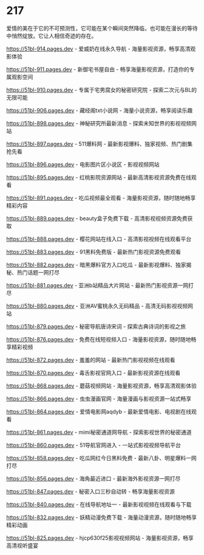 # 217
爱情的美在于它的不可预测性，它可能在某个瞬间突然降临，也可能在漫长的等待中悄然绽放。它让人相信奇迹的存在。

https://51bl-914.pages.dev - 爱威奶在线永久导航 - 海量影视资源，畅享高清观影体验

https://51bl-911.pages.dev - 新御宅书屋自由 - 畅享海量影视资源，打造你的专属观影空间

https://51bl-910.pages.dev - 专属于宅男腐女的秘密研究院 - 探索二次元与BL的无限可能

https://51bl-906.pages.dev - 藏经阁txt小说网 - 海量小说资源，畅享阅读乐趣

https://51bl-898.pages.dev - 神秘研究所最新消息 - 探索未知世界的影视视频网站

https://51bl-897.pages.dev - 511爆料网 - 最新影视爆料、独家视频、热门剧集抢先看

https://51bl-896.pages.dev - 电影图片区小说区 - 影视视频网站

https://51bl-895.pages.dev - 红桃影院资源网站 - 最新高清影视资源免费在线观看

https://51bl-891.pages.dev - 吃瓜视频最全观看 - 海量影视资源，随时随地畅享精彩内容

https://51bl-889.pages.dev - beauty盒子免费下载 - 高清影视视频资源免费获取

https://51bl-888.pages.dev - 樱花网站在线入口 - 高清影视视频在线观看平台

https://51bl-883.pages.dev - 91黑料免费版 - 最新热门影视资源免费观看

https://51bl-882.pages.dev - 暗黑爆料官方入口吃瓜 - 最新影视爆料、独家揭秘、热门话题一网打尽

https://51bl-881.pages.dev - 亚洲b站精品大片网站 - 最新热门影视资源一网打尽

https://51bl-880.pages.dev - 亚洲AV蜜桃永久无码精品 - 高清无码影视视频网站

https://51bl-879.pages.dev - 秘密导航唐诗宋词 - 探索古典诗词的影视之旅

https://51bl-876.pages.dev - 免费在线短视频入口 - 海量影视资源，随时随地畅享精彩视频

https://51bl-872.pages.dev - 羞羞的网站 - 最新热门影视视频在线观看

https://51bl-870.pages.dev - 毒舌影视官网入口 - 最新影视资源在线观看

https://51bl-868.pages.dev - 蘑菇视频网站 - 海量影视资源，畅享高清观影体验

https://51bl-866.pages.dev - 虫虫漫画官网 - 海量漫画与影视资源一站式畅享

https://51bl-864.pages.dev - 爱情电影网aqdyb - 最新爱情电影、电视剧在线观看

https://51bl-861.pages.dev - mimi秘密通道网导航 - 探索影视世界的秘密通道

https://51bl-860.pages.dev - 51导航官网进入 - 一站式影视视频导航平台

https://51bl-858.pages.dev - 吃瓜网红今日黑料免费 - 最新八卦、明星爆料一网打尽

https://51bl-856.pages.dev - 海角最近进口 - 最新海外影视资源一网打尽

https://51bl-847.pages.dev - 秘密入口三秒自动转 - 畅享海量影视资源

https://51bl-840.pages.dev - 在线导航地址一 - 最新影视视频在线观看与下载

https://51bl-832.pages.dev - 妖精动漫免费下载 - 海量动漫资源，随时随地畅享精彩动画

https://51bl-825.pages.dev - hjcp630f25影视视频网站 - 海量影视资源，畅享高清视听盛宴
